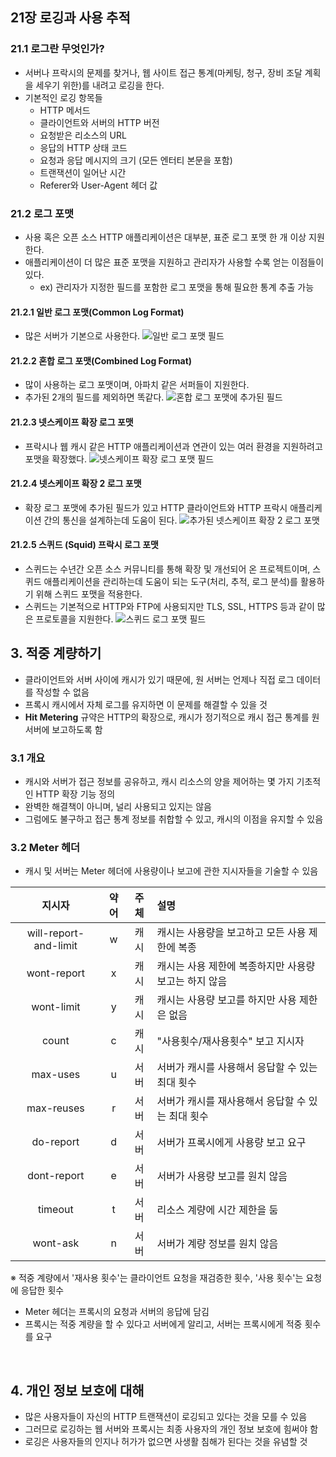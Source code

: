 ## 21장 로깅과 사용 추적

### 21.1 로그란 무엇인가?

- 서버나 프락시의 문제를 찾거나, 웹 사이트 접근 통계(마케팅, 청구, 장비 조달 계획을 세우기 위한)를 내려고 로깅을 한다.
- 기본적인 로깅 항목들
  - HTTP 메서드
  - 클라이언트와 서버의 HTTP 버전
  - 요청받은 리소스의 URL
  - 응답의 HTTP 상태 코드
  - 요청과 응답 메시지의 크기 (모든 엔터티 본문을 포함)
  - 트랜잭션이 일어난 시간
  - Referer와 User-Agent 헤더 값

### 21.2 로그 포맷

- 사용 혹은 오픈 소스 HTTP 애플리케이션은 대부분, 표준 로그 포맷 한 개 이상 지원한다.
- 애플리케이션이 더 많은 표준 포맷을 지원하고 관리자가 사용할 수록 얻는 이점들이 있다.
  - ex) 관리자가 지정한 필드를 포함한 로그 포맷을 통해 필요한 통계 추출 가능

#### 21.2.1 일반 로그 포맷(Common Log Format)

- 많은 서버가 기본으로 사용한다.
  ![일반 로그 포맷 필드](https://user-images.githubusercontent.com/74203440/212672641-e4a79dd9-8874-4ac2-96aa-6221e10b05e2.jpeg)

#### 21.2.2 혼합 로그 포맷(Combined Log Format)

- 많이 사용하는 로그 포맷이며, 아파치 같은 서퍼들이 지원한다.
- 추가된 2개의 필드를 제외하면 똑같다.
  ![혼합 로그 포맷에 추가된 필드](https://user-images.githubusercontent.com/74203440/212672656-53a35721-1294-4cdd-ab4e-db8e02070996.jpeg)

#### 21.2.3 넷스케이프 확장 로그 포맷

- 프락시나 웹 캐시 같은 HTTP 애플리케이션과 연관이 있는 여러 환경을 지원하려고 포맷을 확장했다.
  ![넷스케이프 확장 로그 포맷 필드](https://user-images.githubusercontent.com/74203440/212672691-ae264c1a-0c75-479e-b33d-09320b05a246.jpeg)

#### 21.2.4 넷스케이프 확장 2 로그 포맷

- 확장 로그 포맷에 추가된 필드가 있고 HTTP 클라이언트와 HTTP 프락시 애플리케이션 간의 통신을 설계하는데 도움이 된다.
  ![추가된 넷스케이프 확장 2 로그 포맷](https://user-images.githubusercontent.com/74203440/212672713-cd98eb3b-7a44-47a3-a7a5-a12655bfd2b0.jpeg)

#### 21.2.5 스퀴드 (Squid) 프락시 로그 포맷

- 스퀴드는 수년간 오픈 소스 커뮤니티를 통해 확장 및 개선되어 온 프로젝트이며, 스퀴드 애플리케이션을 관리하는데 도움이 되는 도구(처리, 추적, 로그 분석)를 활용하기 위해 스퀴드 포맷을 적용한다.
- 스퀴드는 기본적으로 HTTP와 FTP에 사용되지만 TLS, SSL, HTTPS 등과 같이 많은 프로토콜을 지원한다.
  ![스퀴드 로그 포맷 필드](https://user-images.githubusercontent.com/74203440/212672973-4afe94f5-849b-4e51-96a9-e65f4e0da50e.jpeg)

## 3. 적중 계량하기

- 클라이언트와 서버 사이에 캐시가 있기 때문에, 원 서버는 언제나 직접 로그 데이터를 작성할 수 없음
- 프록시 캐시에서 자체 로그를 유지하면 이 문제를 해결할 수 있을 것
- **Hit Metering** 규약은 HTTP의 확장으로, 캐시가 정기적으로 캐시 접근 통계를 원 서버에 보고하도록 함

### 3.1 개요

- 캐시와 서버가 접근 정보를 공유하고, 캐시 리소스의 양을 제어하는 몇 가지 기초적인 HTTP 확장 기능 정의
- 완벽한 해결책이 아니며, 널리 사용되고 있지는 않음
- 그럼에도 불구하고 접근 통계 정보를 취합할 수 있고, 캐시의 이점을 유지할 수 있음

### 3.2 Meter 헤더

- 캐시 및 서버는 Meter 헤더에 사용량이나 보고에 관한 지시자들을 기술할 수 있음

|        지시자         | 약어 | 주체 | 설명                                                  |
| :-------------------: | :--: | :--: | :---------------------------------------------------- |
| will-report-and-limit |  w   | 캐시 | 캐시는 사용량을 보고하고 모든 사용 제한에 복종        |
|      wont-report      |  x   | 캐시 | 캐시는 사용 제한에 복종하지만 사용량 보고는 하지 않음 |
|      wont-limit       |  y   | 캐시 | 캐시는 사용량 보고를 하지만 사용 제한은 없음          |
|         count         |  c   | 캐시 | "사용횟수/재사용횟수" 보고 지시자                     |
|       max-uses        |  u   | 서버 | 서버가 캐시를 사용해서 응답할 수 있는 최대 횟수       |
|      max-reuses       |  r   | 서버 | 서버가 캐시를 재사용해서 응답할 수 있는 최대 횟수     |
|       do-report       |  d   | 서버 | 서버가 프록시에게 사용량 보고 요구                    |
|      dont-report      |  e   | 서버 | 서버가 사용량 보고를 원치 않음                        |
|        timeout        |  t   | 서버 | 리소스 계량에 시간 제한을 둠                          |
|       wont-ask        |  n   | 서버 | 서버가 계량 정보를 원치 않음                          |

※ 적중 계량에서 '재사용 횟수'는 클라이언트 요청을 재검증한 횟수, '사용 횟수'는 요청에 응답한 횟수

- Meter 헤더는 프록시의 요청과 서버의 응답에 담김
- 프록시는 적중 계량을 할 수 있다고 서버에게 알리고, 서버는 프록시에게 적중 횟수를 요구

<br>

## 4. 개인 정보 보호에 대해

- 많은 사용자들이 자신의 HTTP 트랜잭션이 로깅되고 있다는 것을 모를 수 있음
- 그러므로 로깅하는 웹 서버와 프록시는 최종 사용자의 개인 정보 보호에 힘써야 함
- 로깅은 사용자들의 인지나 허가가 없으면 사생활 침해가 된다는 것을 유념할 것
